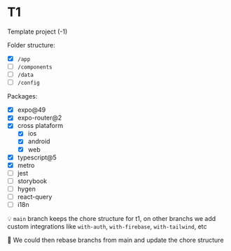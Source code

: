 # T1

Template project (-1)

Folder structure:

- [x] `/app`
- [ ] `/components`
- [ ] `/data`
- [ ] `/config`

Packages:

- [x] expo@49
- [x] expo-router@2
- [x] cross plataform
  - [x] ios
  - [x] android
  - [x] web
- [x] typescript@5
- [x] metro
- [ ] jest
- [ ] storybook
- [ ] hygen
- [ ] react-query
- [ ] i18n

:bulb: `main` branch keeps the chore structure for t1, on other branchs we add custom integrations like `with-auth`, `with-firebase`, `with-tailwind`, etc

:thinking: We could then rebase branchs from main and update the chore structure
